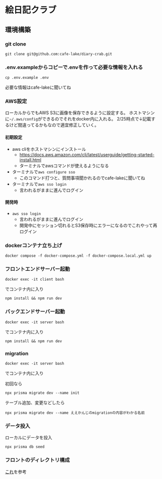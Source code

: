 # 絵日記クラブ
## 環境構築
### git clone
```
git clone git@github.com:cafe-lake/diary-crab.git
```
### .env.exampleからコピーで.envを作って必要な情報を入れる
```
cp .env.example .env
```
必要な情報はcafe-lakeに聞いてね

### AWS設定
ローカルからでもAWS S3に画像を保存できるように設定する。
ホストマシンに```~/.aws/config```ができるのでそれをdocker内に入れる。
2/25時点で↓記載するけど間違ってるかもなので適宜修正していく。

#### 初期設定
- aws cliをホストマシンにインストール
  - https://docs.aws.amazon.com/cli/latest/userguide/getting-started-install.html
  - ターミナルでawsコマンドが使えるようになる
- ターミナルで```aws configure sso```
  - このコマンド打つと、質問事項聞かれるのでcafe-lakeに聞いてね
- ターミナルで```aws sso login```
  - 言われるがままに進んでログイン

#### 開発時
- ```aws sso login```
  - 言われるがままに進んでログイン
  - 開発中にセッション切れるとS3保存時にエラーになるのでこれやって再ログイン

### dockerコンテナ立ち上げ
```
docker compose -f docker-compose.yml -f docker-compose.local.yml up
```
### フロントエンドサーバー起動
```
docker exec -it client bash
```
でコンテナ内に入り
```
npm install && npm run dev
```

### バックエンドサーバー起動
```
docker exec -it server bash
```
でコンテナ内に入り
```
npm install && npm run dev
```
### migration
```
docker exec -it server bash
```
でコンテナ内に入り

初回なら
```
npx prisma migrate dev --name init
```

テーブル追加、変更などしたら
```
npx prisma migrate dev --name ええかんじのmigrationの内容がわかる名前
```

### データ投入
ローカルにデータを投入
```
npx prisma db seed
```

### フロントのディレクトリ構成
[これ](https://zenn.dev/brachio_takumi/articles/5af43549cdc4e0#%2Fsrc-%E3%82%92%E4%BD%9C%E3%82%89%E3%81%9A%E3%83%97%E3%83%AD%E3%82%B8%E3%82%A7%E3%82%AF%E3%83%88%E7%9B%B4%E4%B8%8B%E3%81%AB%2Fapp-%E3%82%92%E4%BD%9C%E3%82%8A%E3%81%9D%E3%81%AE%E4%B8%AD%E3%81%AB%E6%A7%8B%E6%88%90%E3%81%99%E3%82%8B)を参考